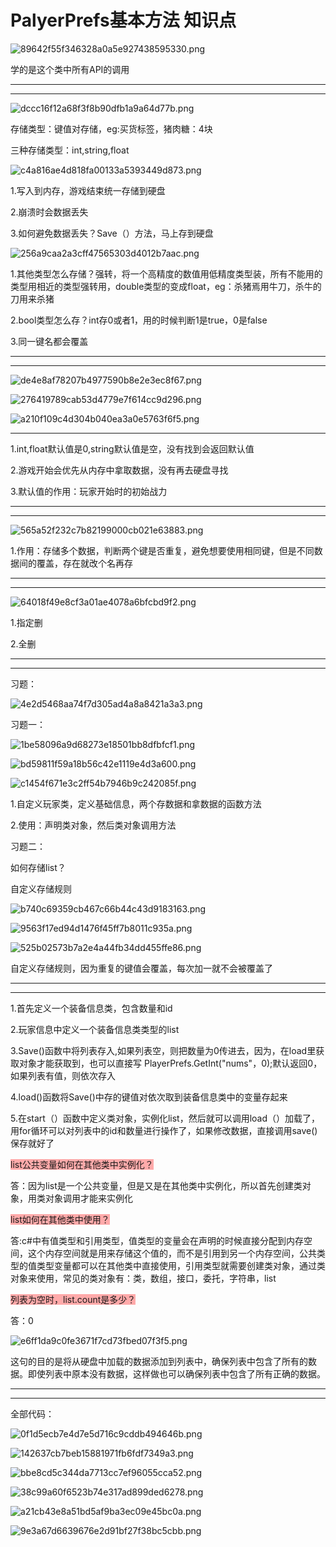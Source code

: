# PalyerPrefs基本方法 知识点

![89642f55f346328a0a5e927438595330.png](image/89642f55f346328a0a5e927438595330.png)

学的是这个类中所有API的调用

---

---

![dccc16f12a68f3f8b90dfb1a9a64d77b.png](image/dccc16f12a68f3f8b90dfb1a9a64d77b.png)

存储类型：键值对存储，eg:买货标签，猪肉糖：4块

三种存储类型：int,string,float

![c4a816ae4d818fa00133a5393449d873.png](image/c4a816ae4d818fa00133a5393449d873.png)

1.写入到内存，游戏结束统一存储到硬盘

2.崩溃时会数据丢失

3.如何避免数据丢失？Save（）方法，马上存到硬盘

![256a9caa2a3cff47565303d4012b7aac.png](image/256a9caa2a3cff47565303d4012b7aac.png)

1.其他类型怎么存储？强转，将一个高精度的数值用低精度类型装，所有不能用的类型用相近的类型强转用，double类型的变成float，eg：杀猪焉用牛刀，杀牛的刀用来杀猪

2.bool类型怎么存？int存0或者1，用的时候判断1是true，0是false

3.同一键名都会覆盖

---

---

![de4e8af78207b4977590b8e2e3ec8f67.png](image/de4e8af78207b4977590b8e2e3ec8f67.png)

![276419789cab53d4779e7f614cc9d296.png](image/276419789cab53d4779e7f614cc9d296.png)

![a210f109c4d304b040ea3a0e5763f6f5.png](image/a210f109c4d304b040ea3a0e5763f6f5.png)

---

1.int,float默认值是0,string默认值是空，没有找到会返回默认值

2.游戏开始会优先从内存中拿取数据，没有再去硬盘寻找

3.默认值的作用：玩家开始时的初始战力

---

---

![565a52f232c7b82199000cb021e63883.png](image/565a52f232c7b82199000cb021e63883.png)

1.作用：存储多个数据，判断两个键是否重复，避免想要使用相同键，但是不同数据间的覆盖，存在就改个名再存

---

---

![64018f49e8cf3a01ae4078a6bfcbd9f2.png](image/64018f49e8cf3a01ae4078a6bfcbd9f2.png)

1.指定删

2.全删

---

---

习题：

![4e2d5468aa74f7d305ad4a8a8421a3a3.png](image/4e2d5468aa74f7d305ad4a8a8421a3a3.png)

习题一：

![1be58096a9d68273e18501bb8dfbfcf1.png](image/1be58096a9d68273e18501bb8dfbfcf1.png)

![bd59811f59a18b56c42e1119e4d3a600.png](image/bd59811f59a18b56c42e1119e4d3a600.png)

![c1454f671e3c2ff54b7946b9c242085f.png](image/c1454f671e3c2ff54b7946b9c242085f.png)

1.自定义玩家类，定义基础信息，两个存数据和拿数据的函数方法

2.使用：声明类对象，然后类对象调用方法

习题二：

如何存储list？

自定义存储规则

![b740c69359cb467c66b44c43d9183163.png](image/b740c69359cb467c66b44c43d9183163.png)

![9563f17ed94d1476f45ff7b8011c935a.png](image/9563f17ed94d1476f45ff7b8011c935a.png)

![525b02573b7a2e4a44fb34dd455ffe86.png](image/525b02573b7a2e4a44fb34dd455ffe86.png)

自定义存储规则，因为重复的键值会覆盖，每次加一就不会被覆盖了

---

---

1.首先定义一个装备信息类，包含数量和id

2.玩家信息中定义一个装备信息类类型的list

3.Save()函数中将列表存入,如果列表空，则把数量为0传进去，因为，在load里获取对象才能获取到，也可以直接写 PlayerPrefs.GetInt("nums"，0);默认返回0，如果列表有值，则依次存入

4.load()函数将Save()中存的键值对依次取到装备信息类中的变量存起来

5.在start（）函数中定义类对象，实例化list，然后就可以调用load（）加载了，用for循环可以对列表中的id和数量进行操作了，如果修改数据，直接调用save()保存就好了

<span style="background-color: #ffaaaa">list公共变量如何在其他类中实例化？</span>

答：因为list是一个公共变量，但是又是在其他类中实例化，所以首先创建类对象，用类对象调用才能来实例化

<span style="background-color: #ffaaaa">list如何在其他类中使用？</span>

答:c#中有值类型和引用类型，值类型的变量会在声明的时候直接分配到内存空间，这个内存空间就是用来存储这个值的，而不是引用到另一个内存空间，公共类型的值类型变量都可以在其他类中直接使用，引用类型就需要创建类对象，通过类对象来使用，常见的类对象有：类，数组，接口，委托，字符串，list

<span style="background-color: #ffaaaa">列表为空时，list.count是多少？</span>

答：0

![e6ff1da9c0fe3671f7cd73fbed07f3f5.png](image/e6ff1da9c0fe3671f7cd73fbed07f3f5.png)

这句的目的是将从硬盘中加载的数据添加到列表中，确保列表中包含了所有的数据。即使列表中原本没有数据，这样做也可以确保列表中包含了所有正确的数据。

---

---

全部代码：

![0f1d5ecb7e4d7e5d716c9cddb494646b.png](image/0f1d5ecb7e4d7e5d716c9cddb494646b.png)

![142637cb7beb15881971fb6fdf7349a3.png](image/142637cb7beb15881971fb6fdf7349a3.png)

![bbe8cd5c344da7713cc7ef96055cca52.png](image/bbe8cd5c344da7713cc7ef96055cca52.png)

![38c99a60f6523b74e317ad899ded6278.png](image/38c99a60f6523b74e317ad899ded6278.png)

![a21cb43e8a51bd5af9ba3ec09e45bc0a.png](image/a21cb43e8a51bd5af9ba3ec09e45bc0a.png)

![9e3a67d6639676e2d91bf27f38bc5cbb.png](image/9e3a67d6639676e2d91bf27f38bc5cbb.png)
